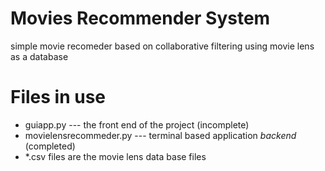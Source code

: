 # Movies Recommender System
simple movie recomeder based on collaborative filtering using movie lens as a database 

# Files in use
  * guiapp.py --- the front end of the project (incomplete)
  * movielensrecommeder.py --- terminal based application *backend* (completed)
  * *.csv files are the movie lens data base files 
